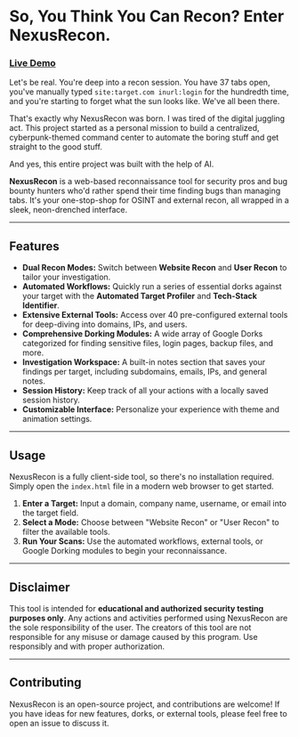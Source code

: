 # So, You Think You Can Recon? Enter NexusRecon.

### [Live Demo](https://anupamjaiswall.github.io/NexusRecon/)

Let's be real. You're deep into a recon session. You have 37 tabs open, you've manually typed `site:target.com inurl:login` for the hundredth time, and you're starting to forget what the sun looks like. We've all been there.

That's exactly why NexusRecon was born. I was tired of the digital juggling act. This project started as a personal mission to build a centralized, cyberpunk-themed command center to automate the boring stuff and get straight to the good stuff.

And yes, this entire project was built with the help of AI.

**NexusRecon** is a web-based reconnaissance tool for security pros and bug bounty hunters who'd rather spend their time finding bugs than managing tabs. It's your one-stop-shop for OSINT and external recon, all wrapped in a sleek, neon-drenched interface.

---

## Features

* **Dual Recon Modes:** Switch between **Website Recon** and **User Recon** to tailor your investigation.
* **Automated Workflows:** Quickly run a series of essential dorks against your target with the **Automated Target Profiler** and **Tech-Stack Identifier**.
* **Extensive External Tools:** Access over 40 pre-configured external tools for deep-diving into domains, IPs, and users.
* **Comprehensive Dorking Modules:** A wide array of Google Dorks categorized for finding sensitive files, login pages, backup files, and more.
* **Investigation Workspace:** A built-in notes section that saves your findings per target, including subdomains, emails, IPs, and general notes.
* **Session History:** Keep track of all your actions with a locally saved session history.
* **Customizable Interface:** Personalize your experience with theme and animation settings.

---

## Usage

NexusRecon is a fully client-side tool, so there's no installation required. Simply open the `index.html` file in a modern web browser to get started.

1.  **Enter a Target:** Input a domain, company name, username, or email into the target field.
2.  **Select a Mode:** Choose between "Website Recon" or "User Recon" to filter the available tools.
3.  **Run Your Scans:** Use the automated workflows, external tools, or Google Dorking modules to begin your reconnaissance.

---

## Disclaimer

This tool is intended for **educational and authorized security testing purposes only**. Any actions and activities performed using NexusRecon are the sole responsibility of the user. The creators of this tool are not responsible for any misuse or damage caused by this program. Use responsibly and with proper authorization.

---

## Contributing

NexusRecon is an open-source project, and contributions are welcome! If you have ideas for new features, dorks, or external tools, please feel free to open an issue to discuss it.
